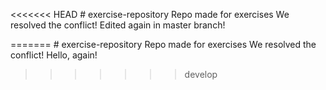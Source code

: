 <<<<<<< HEAD
﻿﻿﻿# exercise-repositoryRepo made for exercisesWe resolved the conflict!Edited again in master branch!
=======
﻿﻿﻿# exercise-repositoryRepo made for exercisesWe resolved the conflict!Hello, again!
>>>>>>> develop

